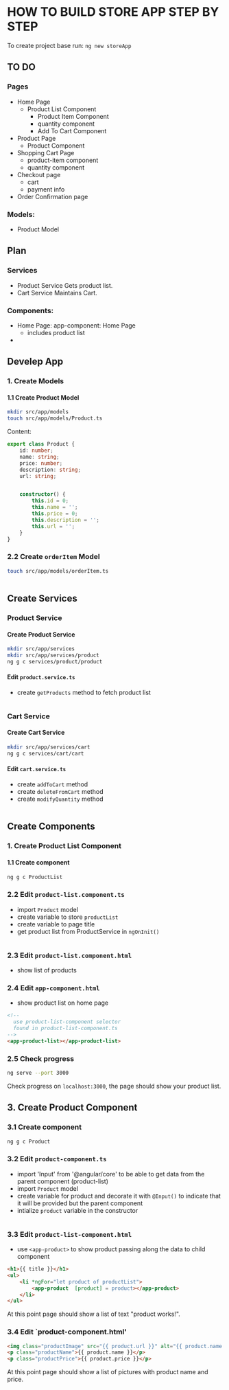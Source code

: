 # HOW TO BUILD STORE APP STEP BY STEP


To create project base run:
`ng new storeApp`

## TO DO
### Pages
- Home Page
    - Product List Component
        - Product Item Component
        - quantity component
        - Add To Cart Component
- Product Page
    - Product Component
- Shopping Cart Page
    - product-item component
    - quantity component
- Checkout page
    - cart 
    - payment info
- Order Confirmation page

### Models:
- Product Model

## Plan
### Services
- Product Service
Gets product list.
- Cart Service
Maintains Cart.
### Components:
- Home Page: app-component: Home Page
    - includes product list
- 

## Develep App
### 1. Create Models
#### 1.1 Create Product Model
```bash
mkdir src/app/models
touch src/app/models/Product.ts
```
Content:
```typescript
export class Product {
    id: number;
    name: string;
    price: number;
    description: string;
    url: string;


    constructor() {
        this.id = 0;
        this.name = '';
        this.price = 0;
        this.description = '';
        this.url = '';
    }
}
```

### 2.2 Create `orderItem` Model
``` bash
touch src/app/models/orderItem.ts
```
```typescript

```

## Create Services
### Product Service
#### Create Product Service
```bash
mkdir src/app/services
mkdir src/app/services/product
ng g c services/product/product
```
#### Edit `product.service.ts`
- create `getProducts` method to fetch product list
```typescript

```
### Cart Service
#### Create Cart Service
```bash
mkdir src/app/services/cart
ng g c services/cart/cart
```
#### Edit `cart.service.ts`
- create `addToCart` method
- create `deleteFromCart` method
- create `modifyQuantity` method
```typescript

```

## Create Components
### 1. Create Product List Component
#### 1.1 Create component
```bash
ng g c ProductList
```

### 2.2 Edit `product-list.component.ts`
- import `Product` model
- create variable to store `productList`
- create variable to page title
- get product list from ProductService in `ngOnInit()`
```typescript

```

### 2.3 Edit `product-list.component.html`
- show list of products

### 2.4 Edit `app-component.html`
- show product list on home page
```html
<!-- 
  use product-list-component selector
  found in product-list-component.ts
-->
<app-product-list></app-product-list>
```

### 2.5 Check progress
```bash
ng serve --port 3000
```
Check progress on `localhost:3000`, the page should show your product list.

## 3. Create Product Component
### 3.1 Create component
```bash
ng g c Product
```
### 3.2 Edit `product-component.ts`
- import 'Input' from '@angular/core' to be able to get data from the parent component (product-list)
- import `Product` model
- create variable for product and decorate it with `@Input()` to indicate that it will be provided but the parent component
- intialize `product` variable in the constructor

```typescript
```

### 3.3 Edit `product-list-component.html`
- use `<app-product>` to show product passing along the data to child component

```html
<h1>{{ title }}</h1>
<ul>
    <li *ngFor="let product of productList">
        <app-product  [product] = product></app-product>
    </li>
</ul>
```
At this point page should show a list of text "product works!".

### 3.4 Edit `product-component.html'

```html
<img class="productImage" src="{{ product.url }}" alt="{{ product.name }}">
<p class="productName">{{ product.name }}</p>
<p class="productPrice">{{ product.price }}</p>
```
At this point page should show a list of pictures with product name and price.